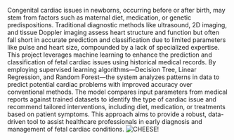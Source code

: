 Congenital cardiac issues in newborns, occurring before or after birth, may stem from factors such as maternal diet, medication, or genetic predispositions. Traditional diagnostic methods like ultrasound, 2D imaging, and tissue Doppler imaging assess heart structure and function but often fall short in accurate prediction and classification due to limited parameters like pulse and heart size, compounded by a lack of specialized expertise. This project leverages machine learning to enhance the prediction and classification of fetal cardiac issues using historical medical records. By employing supervised learning algorithms—Decision Tree, Linear Regression, and Random Forest—the system analyzes patterns in data to predict potential cardiac problems with improved accuracy over conventional methods. The model compares input parameters from medical reports against trained datasets to identify the type of cardiac issue and recommend tailored interventions, including diet, medication, or treatments based on patient symptoms. This approach aims to provide a robust, data-driven tool to assist healthcare professionals in early diagnosis and management of fetal cardiac conditions.
![CHEESE!](Picture1.png)
